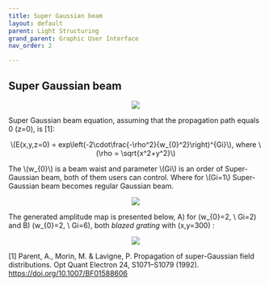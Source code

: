 ```yaml
---
title: Super Gaussian beam
layout: default
parent: Light Structuring
grand_parent: Graphic User Interface
nav_order: 2

---
```

## [](#header-2)Super Gaussian beam
<script id="MathJax-script" async src="https://cdn.jsdelivr.net/npm/mathjax@3/es5/tex-mml-chtml.js"></script>
<p align="center">
  <img src="/BCAA_tutorial/assets/images/Super_Gaussian_box.png">
</p>
Super Gaussian beam equation, assuming that the propagation path equals 0 (z=0), is [1]:
<p align="center">
\(E(x,y,z=0) = exp\left(-2\cdot\frac{-\rho^2}{w_{0}^2}\right)^{Gi}\), where \(\rho = \sqrt{x^2+y^2}\)
<p>
The \(w_{0}\) is a beam waist and parameter \(Gi\) is an order of Super-Gaussian beam, both of them users can control. Where for \(Gi=1\) Super-Gaussian beam becomes regular Gaussian beam.
<p align="center">
  <img src="/BCAA_tutorial/assets/images/Beam_waist.png">
</p>

The generated amplitude map is presented below, A) for \(w_{0}=2, \\ Gi=2\) and B) \(w_{0}=2, \\ Gi=6\), both _blazed grating_ with \(x,y=300\) :
<p align="center">
  <img src="/BCAA_tutorial/assets/images/Super_Gaussian.png">
</p>

[1] Parent, A., Morin, M. & Lavigne, P. Propagation of super-Gaussian field distributions. Opt Quant Electron 24, S1071–S1079 (1992). https://doi.org/10.1007/BF01588606


 


